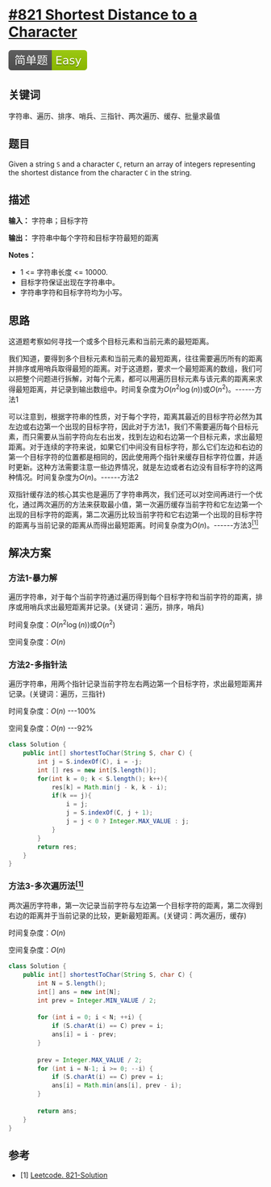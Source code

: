 # [#821 Shortest Distance to a Character](https://leetcode.com/problems/shortest-distance-to-a-character/)

![Easy](/figures/Easy.svg)

## 关键词

字符串、遍历、排序、哨兵、三指针、两次遍历、缓存、批量求最值

## 题目

Given a string `S` and a character `C`, return an array of integers representing the shortest distance from the character `C` in the string.

## 描述

**输入：** 字符串；目标字符

**输出：** 字符串中每个字符和目标字符最短的距离

**Notes：**

+ 1 <= 字符串长度 <= 10000.
+ 目标字符保证出现在字符串中。
+ 字符串字符和目标字符均为小写。

## 思路

这道题考察如何寻找一个或多个目标元素和当前元素的最短距离。

我们知道，要得到多个目标元素和当前元素的最短距离，往往需要遍历所有的距离并排序或用哨兵取得最短的距离。对于这道题，要求一个最短距离的数组，我们可以把整个问题进行拆解，对每个元素，都可以用遍历目标元素与该元素的距离来求得最短距离，并记录到输出数组中。时间复杂度为$O(n^2\log(n))$或$O(n^2)$。------方法1

可以注意到，根据字符串的性质，对于每个字符，距离其最近的目标字符必然为其左边或右边第一个出现的目标字符，因此对于方法1，我们不需要遍历每个目标元素，而只需要从当前字符向左右出发，找到左边和右边第一个目标元素，求出最短距离。对于连续的字符来说，如果它们中间没有目标字符，那么它们左边和右边的第一个目标字符的位置都是相同的，因此使用两个指针来缓存目标字符位置，并适时更新。这种方法需要注意一些边界情况，就是左边或者右边没有目标字符的这两种情况。时间复杂度为$O(n)$。------方法2

双指针缓存法的核心其实也是遍历了字符串两次，我们还可以对空间再进行一个优化，通过两次遍历的方法来获取最小值，第一次遍历缓存当前字符和它左边第一个出现的目标字符的距离，第二次遍历比较当前字符和它右边第一个出现的目标字符的距离与当前记录的距离从而得出最短距离。时间复杂度为$O(n)$。------方法3[$^{[1]}$](#refer-anchor-1)

## 解决方案

### 方法1-暴力解

遍历字符串，对于每个当前字符通过遍历得到每个目标字符和当前字符的距离，排序或用哨兵求出最短距离并记录。(关键词：遍历，排序，哨兵)

时间复杂度：$O(n^2\log(n))$或$O(n^2)$

空间复杂度：$O(n)$

### 方法2-多指针法

遍历字符串，用两个指针记录当前字符左右两边第一个目标字符，求出最短距离并记录。(关键词：遍历，三指针)

时间复杂度：$O(n)$   ---100%

空间复杂度：$O(n)$   ---92%

``` java
class Solution {
    public int[] shortestToChar(String S, char C) {
        int j = S.indexOf(C), i = -j;
        int [] res = new int[S.length()];
        for(int k = 0; k < S.length(); k++){
            res[k] = Math.min(j - k, k - i);
            if(k == j){
                i = j;
                j = S.indexOf(C, j + 1);
                j = j < 0 ? Integer.MAX_VALUE : j;
            }
        }
        return res;
    }
}
```

### 方法3-多次遍历法[$^{[1]}$](#refer-anchor-1)

两次遍历字符串，第一次记录当前字符与左边第一个目标字符的距离，第二次得到右边的距离并于当前记录的比较，更新最短距离。(关键词：两次遍历，缓存)

时间复杂度：$O(n)$

空间复杂度：$O(n)$

``` java
class Solution {
    public int[] shortestToChar(String S, char C) {
        int N = S.length();
        int[] ans = new int[N];
        int prev = Integer.MIN_VALUE / 2;

        for (int i = 0; i < N; ++i) {
            if (S.charAt(i) == C) prev = i;
            ans[i] = i - prev;
        }

        prev = Integer.MAX_VALUE / 2;
        for (int i = N-1; i >= 0; --i) {
            if (S.charAt(i) == C) prev = i;
            ans[i] = Math.min(ans[i], prev - i);
        }

        return ans;
    }
}
```

## 参考

<div id="refer-anchor-1"></div>

+ [1] [Leetcode. 821-Solution](https://leetcode.com/problems/shortest-distance-to-a-character/solution/)
